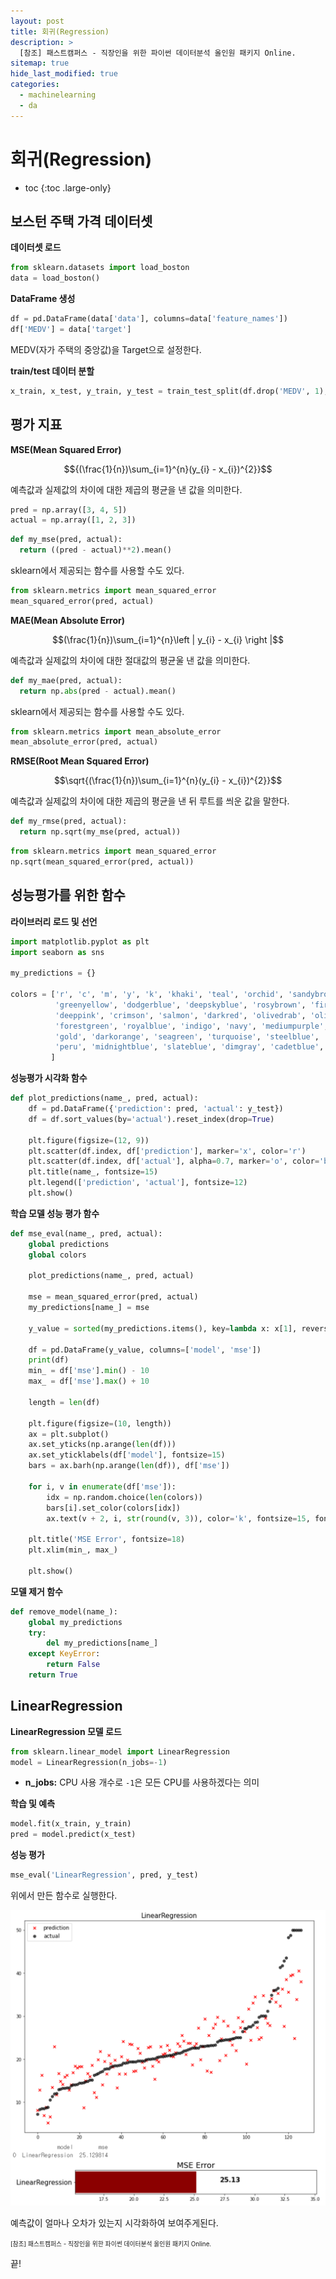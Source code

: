 ```yaml
---
layout: post
title: 회귀(Regression)
description: >
  [참조] 패스트캠퍼스 - 직장인을 위한 파이썬 데이터분석 올인원 패키지 Online.
sitemap: true
hide_last_modified: true
categories:
  - machinelearning
  - da
---
```


# 회귀(Regression)

* toc
{:toc .large-only}

## 보스턴 주택 가격 데이터셋

**데이터셋 로드**

```py
from sklearn.datasets import load_boston
data = load_boston()
```

**DataFrame 생성**

```py
df = pd.DataFrame(data['data'], columns=data['feature_names'])
df['MEDV'] = data['target']
```

MEDV(자가 주택의 중앙값)을 Target으로 설정한다.

**train/test 데이터 분할**

```py
x_train, x_test, y_train, y_test = train_test_split(df.drop('MEDV', 1), df['MEDV'])
```

## 평가 지표

**MSE(Mean Squared Error)**

$${(\frac{1}{n})\sum_{i=1}^{n}(y_{i} - x_{i})^{2}}$$

예측값과 실제값의 차이에 대한 제곱의 평균을 낸 값을 의미한다.

```py
pred = np.array([3, 4, 5])
actual = np.array([1, 2, 3])
```

```py
def my_mse(pred, actual):
  return ((pred - actual)**2).mean()
```

sklearn에서 제공되는 함수를 사용할 수도 있다.

```py
from sklearn.metrics import mean_squared_error
mean_squared_error(pred, actual)
```

**MAE(Mean Absolute Error)**

$$(\frac{1}{n})\sum_{i=1}^{n}\left | y_{i} - x_{i} \right |$$

예측값과 실제값의 차이에 대한 절대값의 평균울 낸 값을 의미한다.

```py
def my_mae(pred, actual):
  return np.abs(pred - actual).mean()
```

sklearn에서 제공되는 함수를 사용할 수도 있다.

```py
from sklearn.metrics import mean_absolute_error
mean_absolute_error(pred, actual)
```

**RMSE(Root Mean Squared Error)**

$$\sqrt{(\frac{1}{n})\sum_{i=1}^{n}(y_{i} - x_{i})^{2}}$$

예측값과 실제값의 차이에 대한 제곱의 평균을 낸 뒤 루트를 씌운 값을 말한다.

```py
def my_rmse(pred, actual):
  return np.sqrt(my_mse(pred, actual))
```

```py
from sklearn.metrics import mean_squared_error
np.sqrt(mean_squared_error(pred, actual))
```

## 성능평가를 위한 함수

**라이브러리 로드 및 선언**

```py
import matplotlib.pyplot as plt
import seaborn as sns

my_predictions = {}

colors = ['r', 'c', 'm', 'y', 'k', 'khaki', 'teal', 'orchid', 'sandybrown',
          'greenyellow', 'dodgerblue', 'deepskyblue', 'rosybrown', 'firebrick',
          'deeppink', 'crimson', 'salmon', 'darkred', 'olivedrab', 'olive', 
          'forestgreen', 'royalblue', 'indigo', 'navy', 'mediumpurple', 'chocolate',
          'gold', 'darkorange', 'seagreen', 'turquoise', 'steelblue', 'slategray', 
          'peru', 'midnightblue', 'slateblue', 'dimgray', 'cadetblue', 'tomato'
         ]
```

**성능평가 시각화 함수**

```py
def plot_predictions(name_, pred, actual):
    df = pd.DataFrame({'prediction': pred, 'actual': y_test})
    df = df.sort_values(by='actual').reset_index(drop=True)

    plt.figure(figsize=(12, 9))
    plt.scatter(df.index, df['prediction'], marker='x', color='r')
    plt.scatter(df.index, df['actual'], alpha=0.7, marker='o', color='black')
    plt.title(name_, fontsize=15)
    plt.legend(['prediction', 'actual'], fontsize=12)
    plt.show()
```

**학습 모델 성능 평가 함수**

```py
def mse_eval(name_, pred, actual):
    global predictions
    global colors

    plot_predictions(name_, pred, actual)

    mse = mean_squared_error(pred, actual)
    my_predictions[name_] = mse

    y_value = sorted(my_predictions.items(), key=lambda x: x[1], reverse=True)
    
    df = pd.DataFrame(y_value, columns=['model', 'mse'])
    print(df)
    min_ = df['mse'].min() - 10
    max_ = df['mse'].max() + 10
    
    length = len(df)
    
    plt.figure(figsize=(10, length))
    ax = plt.subplot()
    ax.set_yticks(np.arange(len(df)))
    ax.set_yticklabels(df['model'], fontsize=15)
    bars = ax.barh(np.arange(len(df)), df['mse'])
    
    for i, v in enumerate(df['mse']):
        idx = np.random.choice(len(colors))
        bars[i].set_color(colors[idx])
        ax.text(v + 2, i, str(round(v, 3)), color='k', fontsize=15, fontweight='bold')
        
    plt.title('MSE Error', fontsize=18)
    plt.xlim(min_, max_)
    
    plt.show()
```

**모델 제거 함수**

```py
def remove_model(name_):
    global my_predictions
    try:
        del my_predictions[name_]
    except KeyError:
        return False
    return True
```

## LinearRegression

**LinearRegression 모델 로드**

```py
from sklearn.linear_model import LinearRegression
model = LinearRegression(n_jobs=-1)
```

- **n_jobs:** CPU 사용 개수로 `-1`은 모든 CPU를 사용하겠다는 의미

**학습 및 예측**

```py
model.fit(x_train, y_train)
pred = model.predict(x_test)
```

**성능 평가**

```py
mse_eval('LinearRegression', pred, y_test)
```

위에서 만든 함수로 실행한다.

![그림1](/assets/img/ml/mse_eval.png)

예측값이 얼마나 오차가 있는지 시각화하여 보여주게된다.









<span style="font-size:70%">[참조] 패스트캠퍼스 - 직장인을 위한 파이썬 데이터분석 올인원 패키지 Online.</span>

끝!
